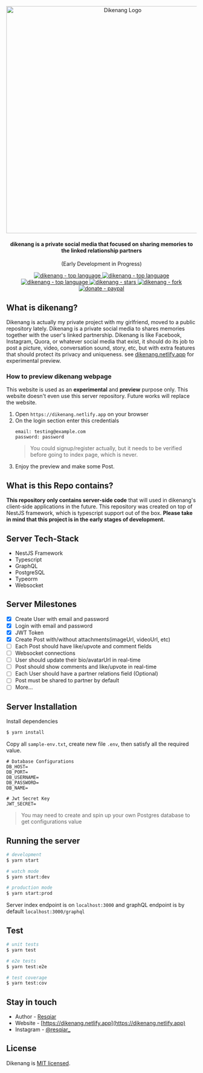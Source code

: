 <p align="center">
  <a href="https://dikenang.netlify.app" target="_blank"><img src="https://i.imgur.com/irBDntm.png" width="600" alt="Dikenang Logo" /></a>
</p>
 <h4 align="center">dikenang is a private social media that focused on sharing memories to the linked relationship partners</h4>
 <p align="center">(Early Development in Progress)</p>
<p align="center">
  <a href="https://github.com/resqiar/dikenang-server" target="_blank">
    <img src="https://img.shields.io/github/languages/top/resqiar/dikenang-server?style=for-the-badge" alt="dikenang - top language" />
  </a>
  <a href="https://github.com/resqiar/dikenang-server" target="_blank">
    <img src="https://img.shields.io/github/license/resqiar/dikenang-server?style=for-the-badge" alt="dikenang - top language" />
  </a>
  <a href="https://github.com/resqiar/dikenang-server" target="_blank">
    <img src="https://img.shields.io/github/last-commit/resqiar/dikenang-server?style=for-the-badge" alt="dikenang - top language" />
  </a>
  <a href="https://github.com/resqiar/dikenang-server" target="_blank">
    <img src="https://img.shields.io/github/stars/resqiar/dikenang-server?style=for-the-badge" alt="dikenang - stars" />
  </a>
  <a href="https://github.com/resqiar/dikenang-server" target="_blank">
    <img src="https://img.shields.io/github/forks/resqiar/dikenang-server?style=for-the-badge" alt="dikenang - fork" />
  </a>
  <a href="https://paypal.me/resqiar" target="_blank">
    <img src="https://img.shields.io/badge/Donate-PayPal-ff3f59.svg?style=for-the-badge" alt="donate - paypal" />
  </a>
</p>


## What is dikenang?

Dikenang is actually my private project with my girlfriend, moved to a public repository lately. Dikenang is a private social media to shares memories together with the user's linked partnership. Dikenang is like Facebook, Instagram, Quora, or whatever social media that exist, it should do its job to post a picture, video, conversation sound, story, etc, but with extra features that should protect its privacy and uniqueness. see [dikenang.netlify.app](https://dikenang.netlify.app) for experimental preview.

### How to preview dikenang webpage

This website is used as an **experimental** and **preview** purpose only. This website doesn't even use this server repository. Future works will replace the website.

1. Open `https://dikenang.netlify.app` on your browser
2. On the login section enter this credentials
    ```
    email: testing@example.com
    password: password
    ```
    > You could signup/register actually, but it needs to be verified before going to index page, which is never.    
3. Enjoy the preview and make some Post.

## What is this Repo contains?

**This repository only contains server-side code** that will used in dikenang's client-side applications in the future. This repository was created on top of NestJS framework, which is typescript support out of the box. **Please take in mind that this project is in the early stages of development.**

## Server Tech-Stack

- NestJS Framework
- Typescript
- GraphQL
- PostgreSQL
- Typeorm
- Websocket

## Server Milestones

- [x] Create User with email and password
- [x] Login with email and password
- [x] JWT Token
- [x] Create Post with/without attachments(imageUrl, videoUrl, etc)
- [ ] Each Post should have like/upvote and comment fields
- [ ] Websocket connections
- [ ] User should update their bio/avatarUrl in real-time
- [ ] Post should show comments and like/upvote in real-time
- [ ] Each User should have a partner relations field (Optional)
- [ ] Post must be shared to partner by default
- [ ] More...

## Server Installation

Install dependencies
```bash
$ yarn install
```
Copy all `sample-env.txt`, create new file `.env`, then satisfy all the required value.
```
# Database Configurations
DB_HOST=
DB_PORT=
DB_USERNAME=
DB_PASSWORD=
DB_NAME=

# Jwt Secret Key
JWT_SECRET=
```
> You may need to create and spin up your own Postgres database to get configurations value

## Running the server

```bash
# development
$ yarn start

# watch mode
$ yarn start:dev

# production mode
$ yarn start:prod
```
Server index endpoint is on `localhost:3000` and graphQL endpoint is by default `localhost:3000/graphql`

## Test

```bash
# unit tests
$ yarn test

# e2e tests
$ yarn test:e2e

# test coverage
$ yarn test:cov
```

## Stay in touch

- Author - [Resqiar](https://github.com/resqiar)
- Website - [https://dikenang.netlify.app](https://dikenang.netlify.app)
- Instagram - [@resqiar_](https://instagram.com/resqiar)

## License

Dikenang is [MIT licensed](LICENSE).

